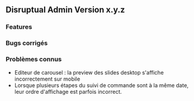 ## Disruptual Admin Version x.y.z

### Features

### Bugs corrigés

### Problèmes connus

- Editeur de carousel : la preview des slides desktop s'affiche incorrectement sur mobile
- Lorsque plusieurs étapes du suivi de commande sont à la même date, leur ordre d'affichage est parfois incorrect.
